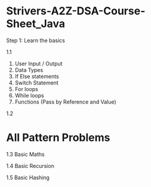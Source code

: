 # Strivers-A2Z-DSA-Course-Sheet_Java

Step 1: Learn the basics

1.1 
1. User Input / Output		
2. Data Types		
3. If Else statements		
4. Switch Statement		
5. For loops		
6. While loops		
7. Functions (Pass by Reference and Value)

1.2
# All Pattern Problems

1.3
Basic Maths

1.4
Basic Recursion

1.5
Basic Hashing
